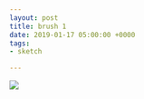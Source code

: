 ```yaml
---
layout: post
title: brush 1
date: 2019-01-17 05:00:00 +0000
tags:
- sketch

---
```

![]({{site.baseurl}}/assets/images/brush-test.png)